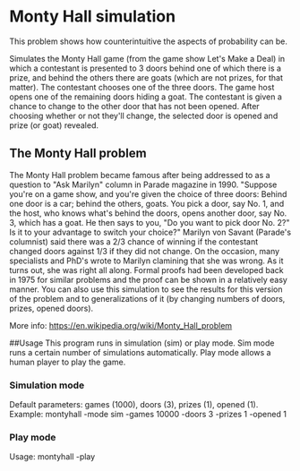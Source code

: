 # Monty Hall simulation

This problem shows how counterintuitive the aspects of probability can be.

Simulates the Monty Hall game (from the game show Let's Make a Deal) in which a contestant is presented to 3 doors behind one of which there is a prize, and behind the others there are goats (which are not prizes, for that matter).
The contestant chooses one of the three doors.
The game host opens one of the remaining doors hiding a goat.
The contestant is given a chance to change to the other door that has not been opened.
After choosing whether or not they'll change, the selected door is opened and prize (or goat) revealed.

## The Monty Hall problem
The Monty Hall problem became famous after being addressed to as a question to "Ask Marilyn" column in Parade magazine in 1990.
"Suppose you're on a game show, and you're given the choice of three doors: Behind one door is a car; behind the others, goats. You pick a door, say No. 1, and the host, who knows what's behind the doors, opens another door, say No. 3, which has a goat. He then says to you, "Do you want to pick door No. 2?" Is it to your advantage to switch your choice?"
Marilyn von Savant (Parade's columnist) said there was a 2/3 chance of winning if the contestant changed doors against 1/3 if they did not change.
On the occasion, many specialists and PhD's wrote to Marilyn clamining that she was wrong.
As it turns out, she was right all along. Formal proofs had been developed back in 1975 for similar problems and the proof can be shown in a relatively easy manner.
You can also use this simulation to see the results for this version of the problem and to generalizations of it (by changing numbers of doors, prizes, opened doors).

More info: https://en.wikipedia.org/wiki/Monty_Hall_problem


##Usage
This program runs in simulation (sim) or play mode.
Sim mode runs a certain number of simulations automatically.
Play mode allows a human player to play the game.

### Simulation mode
Default parameters: games (1000), doors (3), prizes (1), opened (1).
Example: montyhall -mode sim -games 10000 -doors 3 -prizes 1 -opened 1

### Play mode
Usage: montyhall -play
